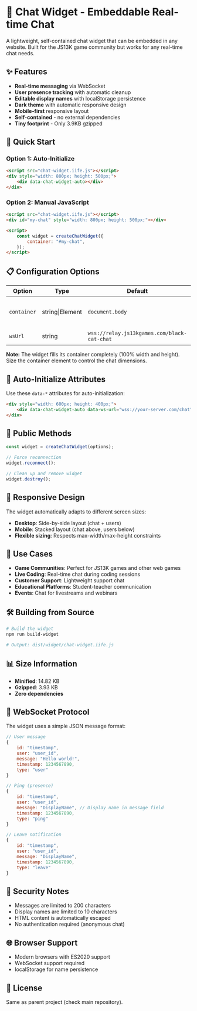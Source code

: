 # 🐾 Chat Widget - Embeddable Real-time Chat

A lightweight, self-contained chat widget that can be embedded in any website. Built for the JS13K game community but works for any real-time chat needs.

## ✨ Features

- **Real-time messaging** via WebSocket
- **User presence tracking** with automatic cleanup
- **Editable display names** with localStorage persistence
- **Dark theme** with automatic responsive design
- **Mobile-first** responsive layout
- **Self-contained** - no external dependencies
- **Tiny footprint** - Only 3.9KB gzipped

## 🚀 Quick Start

### Option 1: Auto-Initialize

```html
<script src="chat-widget.iife.js"></script>
<div style="width: 800px; height: 500px;">
	<div data-chat-widget-auto></div>
</div>
```

### Option 2: Manual JavaScript

```html
<script src="chat-widget.iife.js"></script>
<div id="my-chat" style="width: 800px; height: 500px;"></div>

<script>
	const widget = createChatWidget({
		container: "#my-chat",
	});
</script>
```

## 📋 Configuration Options

| Option      | Type            | Default                                     | Description                  |
| ----------- | --------------- | ------------------------------------------- | ---------------------------- |
| `container` | string\|Element | `document.body`                             | CSS selector or HTML element |
| `wsUrl`     | string          | `wss://relay.js13kgames.com/black-cat-chat` | WebSocket server URL         |

**Note:** The widget fills its container completely (100% width and height). Size the container element to control the chat dimensions.

## 🎨 Auto-Initialize Attributes

Use these `data-*` attributes for auto-initialization:

```html
<div style="width: 600px; height: 400px;">
	<div data-chat-widget-auto data-ws-url="wss://your-server.com/chat"></div>
</div>
```

## 🔧 Public Methods

```javascript
const widget = createChatWidget(options);

// Force reconnection
widget.reconnect();

// Clean up and remove widget
widget.destroy();
```

## 📱 Responsive Design

The widget automatically adapts to different screen sizes:

- **Desktop**: Side-by-side layout (chat + users)
- **Mobile**: Stacked layout (chat above, users below)
- **Flexible sizing**: Respects max-width/max-height constraints

## 🎯 Use Cases

- **Game Communities**: Perfect for JS13K games and other web games
- **Live Coding**: Real-time chat during coding sessions
- **Customer Support**: Lightweight support chat
- **Educational Platforms**: Student-teacher communication
- **Events**: Chat for livestreams and webinars

## 🛠️ Building from Source

```bash
# Build the widget
npm run build-widget

# Output: dist/widget/chat-widget.iife.js
```

## 📊 Size Information

- **Minified**: 14.82 KB
- **Gzipped**: 3.93 KB
- **Zero dependencies**

## 🔗 WebSocket Protocol

The widget uses a simple JSON message format:

```javascript
// User message
{
    id: "timestamp",
    user: "user_id",
    message: "Hello world!",
    timestamp: 1234567890,
    type: "user"
}

// Ping (presence)
{
    id: "timestamp",
    user: "user_id",
    message: "DisplayName", // Display name in message field
    timestamp: 1234567890,
    type: "ping"
}

// Leave notification
{
    id: "timestamp",
    user: "user_id",
    message: "DisplayName",
    timestamp: 1234567890,
    type: "leave"
}
```

## 🔐 Security Notes

- Messages are limited to 200 characters
- Display names are limited to 10 characters
- HTML content is automatically escaped
- No authentication required (anonymous chat)

## 🌐 Browser Support

- Modern browsers with ES2020 support
- WebSocket support required
- localStorage for name persistence

## 📄 License

Same as parent project (check main repository).

